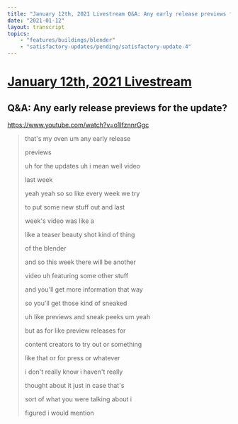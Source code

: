 ```yaml
---
title: "January 12th, 2021 Livestream Q&A: Any early release previews for the update?"
date: "2021-01-12"
layout: transcript
topics:
    - "features/buildings/blender"
    - "satisfactory-updates/pending/satisfactory-update-4"
---
```

# [January 12th, 2021 Livestream](../2021-01-12.md)
## Q&A: Any early release previews for the update?
https://www.youtube.com/watch?v=o1IfznnrGgc
> that's my oven um any early release
> 
> previews
> 
> uh for the updates uh i mean well video
> 
> last week
> 
> yeah yeah so so like every week we try
> 
> to put some new stuff out and last
> 
> week's video was like a
> 
> like a teaser beauty shot kind of thing
> 
> of the blender
> 
> and so this week there will be another
> 
> video uh featuring some other stuff
> 
> and you'll get more information that way
> 
> so you'll get those kind of sneaked
> 
> uh like previews and sneak peeks um yeah
> 
> but as for like preview releases for
> 
> content creators to try out or something
> 
> like that or for press or whatever
> 
> i don't really know i haven't really
> 
> thought about it just in case that's
> 
> sort of what you were talking about i
> 
> figured i would mention
> 
